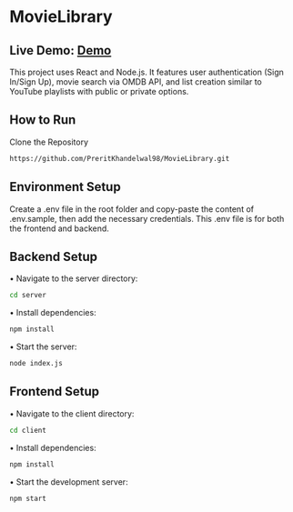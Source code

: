 #  MovieLibrary
## Live Demo: [Demo](https://movie-library-25abav7sy-prerit-khandelwals-projects.vercel.app/)

This project uses React and Node.js. It features user authentication (Sign In/Sign Up), movie search via OMDB API, and list creation similar to YouTube playlists with public or private options.

## How to Run

Clone the Repository

```bash
https://github.com/PreritKhandelwal98/MovieLibrary.git
```
## Environment Setup
Create a .env file in the root folder and copy-paste the content of .env.sample, then add the necessary credentials. This .env file is for both the frontend and backend.

## Backend Setup

• Navigate to the server directory:
```bash
cd server
```

• Install dependencies:

```bash
npm install
```

• Start the server:
```bash
node index.js
```

## Frontend Setup

• Navigate to the client directory:
```bash
cd client
```

• Install dependencies:

```bash
npm install
```

• Start the development server:
```bash
npm start
```
